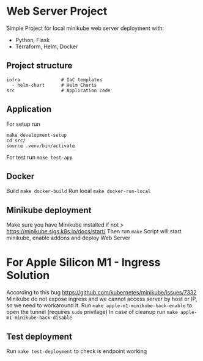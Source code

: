 # Web Server Project 
Simple Project for local minikube web server deployment with:
* Python, Flask
* Terraform, Helm, Docker

## Project structure 
```
infra               # IaC templates
  - helm-chart      # Helm Charts
src                 # Application code
```

## Application
For setup run
```
make development-setup
cd src/
source .venv/bin/activate
```
For test run `make test-app`

## Docker
Build `make docker-build`
Run local `make docker-run-local`

## Minikube deployment
Make sure you have Minikube installed if not > https://minikube.sigs.k8s.io/docs/start/
Then run `make` 
Script will start minikube, enable addons and deploy Web Server

# For Apple Silicon M1 - Ingress Solution
According to this bug https://github.com/kubernetes/minikube/issues/7332
Minikube do not expose ingress and we cannot access server by host or IP, so we need to workaround it.
Run `make apple-m1-minikube-hack-enable` to open the tunnel (requires `sudo` privilage)
In case of cleanup run `make apple-m1-minikube-hack-disable`

## Test deployment
Run `make test-deployment` to check is endpoint working

